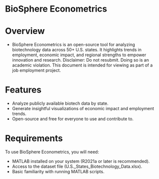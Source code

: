 # BioSphere Econometrics
# Overview
- BioSphere Econometrics is an open-source tool for analyzing biotechnology data across 50+ U.S. states. It highlights trends in employment, economic impact, and regional strengths to empower innovation and research.
Disclaimer: Do not resubmit. Doing so is an academic violation. This document is intended for viewing as part of a job employment project.

# Features
- Analyze publicly available biotech data by state.
- Generate insightful visualizations of economic impact and employment trends.
- Open-source and free for everyone to use and contribute to.

# Requirements
To use BioSphere Econometrics, you will need:
- MATLAB installed on your system (R2021a or later is recommended).
- Access to the dataset file (U.S._States_Biotechnology_Data.xlsx).
- Basic familiarity with running MATLAB scripts.
